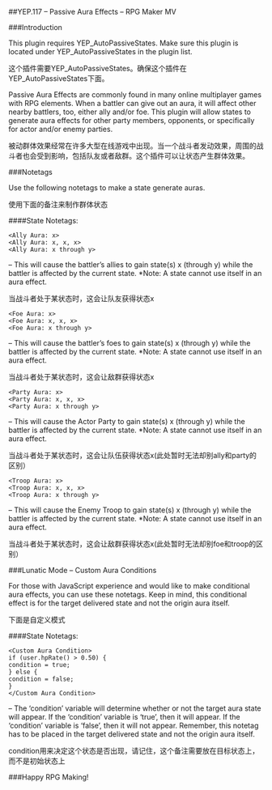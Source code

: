 ##YEP.117 – Passive Aura Effects – RPG Maker MV

###Introduction

This plugin requires YEP_AutoPassiveStates. Make sure this plugin is located under YEP_AutoPassiveStates in the plugin list.

这个插件需要YEP_AutoPassiveStates。确保这个插件在YEP_AutoPassiveStates下面。

Passive Aura Effects are commonly found in many online multiplayer games with RPG elements. When a battler can give out an aura, it will affect other nearby battlers, too, either ally and/or foe. This plugin will allow states to generate aura effects for other party members, opponents, or specifically for actor and/or enemy parties.

被动群体效果经常在许多大型在线游戏中出现。当一个战斗者发动效果，周围的战斗者也会受到影响，包括队友或者敌群。这个插件可以让状态产生群体效果。

###Notetags

Use the following notetags to make a state generate auras.

使用下面的备注来制作群体状态

####State Notetags:

	<Ally Aura: x>
	<Ally Aura: x, x, x>
	<Ally Aura: x through y>
– This will cause the battler’s allies to gain state(s) x (through y) while the battler is affected by the current state.
*Note: A state cannot use itself in an aura effect.

当战斗者处于某状态时，这会让队友获得状态x

	<Foe Aura: x>
	<Foe Aura: x, x, x>
	<Foe Aura: x through y>
– This will cause the battler’s foes to gain state(s) x (through y) while the battler is affected by the current state.
*Note: A state cannot use itself in an aura effect.

当战斗者处于某状态时，这会让敌群获得状态x

	<Party Aura: x>
	<Party Aura: x, x, x>
	<Party Aura: x through y>
– This will cause the Actor Party to gain state(s) x (through y) while the battler is affected by the current state.
*Note: A state cannot use itself in an aura effect.

当战斗者处于某状态时，这会让队伍获得状态x(此处暂时无法却别ally和party的区别）

	<Troop Aura: x>
	<Troop Aura: x, x, x>
	<Troop Aura: x through y>
– This will cause the Enemy Troop to gain state(s) x (through y) while the battler is affected by the current state.
*Note: A state cannot use itself in an aura effect.

当战斗者处于某状态时，这会让敌群获得状态x(此处暂时无法却别foe和troop的区别）

###Lunatic Mode – Custom Aura Conditions

For those with JavaScript experience and would like to make conditional aura effects, you can use these notetags. Keep in mind, this conditional effect is for the target delivered state and not the origin aura itself.

下面是自定义模式

####State Notetags:

	<Custom Aura Condition>
	if (user.hpRate() > 0.50) {
	condition = true;
	} else {
	condition = false;
	}
	</Custom Aura Condition>
– The ‘condition’ variable will determine whether or not the target aura state will appear. If the ‘condition’ variable is ‘true’, then it will appear. If the ‘condition’ variable is ‘false’, then it will not appear. Remember, this notetag has to be placed in the target delivered state and not the origin aura itself.

condition用来决定这个状态是否出现，请记住，这个备注需要放在目标状态上，而不是初始状态上

###Happy RPG Making!